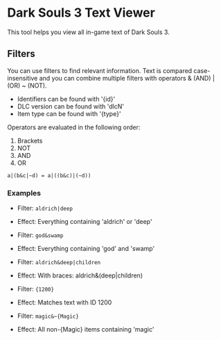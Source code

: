 # Dark Souls 3 Text Viewer

This tool helps you view all in-game text of Dark Souls 3.

## Filters

You can use filters to find relevant information. Text is compared case-insensitive and you can combine multiple filters with operators & (AND) | (OR) ~ (NOT).

- Identifiers can be found with '{id}'
- DLC version can be found with 'dlcN'
- Item type can be found with '{type}'

Operators are evaluated in the following order:

1. Brackets
2. NOT
3. AND
4. OR

```
a|(b&c|~d) = a|((b&c)|(~d))
```

### Examples

- Filter: `aldrich|deep`
- Effect: Everything containing 'aldrich' or 'deep'


- Filter: `god&swamp`
- Effect: Everything containing 'god' and 'swamp'


- Filter: `aldrich&deep|children`
- Effect: With braces: aldrich&(deep|children)


- Filter: `{1200}`
- Effect: Matches text with ID 1200


- Filter: `magic&~{Magic}`
- Effect: All non-{Magic} items containing 'magic'